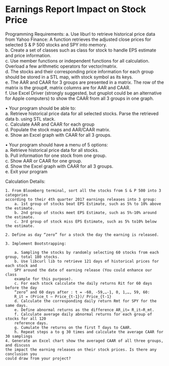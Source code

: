 # Earnings Report Impact on Stock Price

Programming Requirements:
	a. Use liburl to retrieve historical price data from Yahoo Finance: A function retrieves
	the adjusted close prices for selected S & P 500 stocks and SPY into memory.   
	b. Create a set of classes such as class for stock to handle EPS estimate and price
	information.  	 
	c. Use member functions or independent functions for all calculation. Overload a few
	arithmetic operators for vector/matrix.  
	d. The stocks and their corresponding price information for each group should be
	stored in a STL map, with stock symbol as its keys.  
	e. The AAR and CAAR for 3 groups are presented in a matrix. The row of the matrix is
	the group#, matrix columns are for AAR and CAAR.   
	f. Use Excel Driver (strongly suggested, but gnuplot could be an alternative for Apple
	computers) to show the CAAR from all 3 groups in one graph.     

• Your program should be able to:  
	a. Retrieve historical price data for all selected stocks. Parse the retrieved data
	b. using STL stack.  
	c. Calculate AAR and CAAR for each group  
	d. Populate the stock maps and AAR/CAAR matrix.  
	e. Show an Excel graph with CAAR for all 3 groups.  
	
• Your program should have a menu of 5 options:  
	a. Retrieve historical price data for all stocks.  
	b. Pull information for one stock from one group.  
	c. Show AAR or CAAR for one group.  
	d. Show the Excel graph with CAAR for all 3 groups.  
	e. Exit your program  
	
Calculation Details:  

	1. From Bloomberg terminal, sort all the stocks from S & P 500 into 3 categories
	according to their 4th quarter 2017 earnings releases into 3 group:
		a. 1st group of stocks beat EPS Estimate, such as 5% to 10% above the estimate.  
		b. 2nd group of stocks meet EPS Estimate, such as 5%-10% around the estimate.  
		c. 3rd group of stock miss EPS Estimate, such as 5% to10% below the estimate.  
		
	2. Define as day “zero” for a stock the day the earning is released.
	
	3. Implement Bootstrapping:
	
		a. Sampling the stocks by randomly selecting 60 stocks from each group, total 180 stocks.  
		b. Use libcurl lib to retrieve 121 days of historical prices for each stock and
		SPY around the date of earning release (You could enhance our class
		example for this purpose).  
		c. For each stock calculate the daily returns Rit for 60 days before the day 
		“zero” and 60 days after : t = -60, -59,…-1, 0, 1,…, 59, 60:
		R_it = (Price_t – Price_{t-1})/ Price_{t-1}
		d. Calculate the corresponding daily return Rmt for SPY for the same days.  
		e. Define abnormal returns as the difference AR_it= R_it–R_mt.  
		f. Calculate average daily abnormal returns for each group of stocks for all 120
		reference days.  
		g. Cumulate the returns on the first T days to CAAR.  
		h. Repeat steps a to g 30 times and calculate the average CAAR for 30 samplings  
	4. Generate an Excel chart show the averaged CAAR of all three groups, and discuss
	the impact the earning releases on their stock prices. Is there any conclusion you
	could draw from your project?
